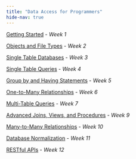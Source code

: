 ```yaml
---
title: "Data Access for Programmers"
hide-nav: true
---
```


[Getting Started](./getting-started) - _Week 1_

[Objects and File Types](./objects-and-file-types) - _Week 2_

[Single Table Databases](./single-table-databases) - _Week 3_

[Single Table Queries](./single-table-queries) - _Week 4_

[Group by and Having Statements](./group-by-and-having-statements) - _Week 5_

[One-to-Many Relationships](./one-to-many-relationships) - _Week 6_

[Multi-Table Queries](./multi-table-queries) - _Week 7_

[Advanced Joins, Views, and Procedures](./advanced-joins-views-and-procedures) - _Week 9_

[Many-to-Many Relationships](./many-to-many-relationships) - _Week 10_

[Database Normalization](./database-normalization) - _Week 11_

[RESTful APIs](./restful-apis) - _Week 12_
